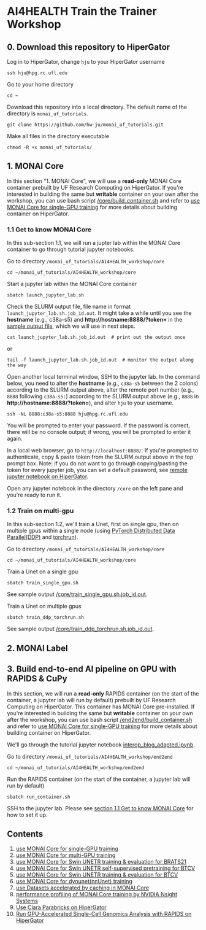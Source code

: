 # AI4HEALTH Train the Trainer Workshop

## 0. Download this repository to HiperGator
Log in to HiperGator, change `hju` to your HiperGator username

```
ssh hju@hpg.rc.ufl.edu
```

Go to your home directory 

```
cd ~
``` 

Download this repository into a local directory. The default name of the directory is `monai_uf_tutorials`. 

```
git clone https://github.com/hw-ju/monai_uf_tutorials.git
```

Make all files in the directory executable

```
chmod -R +x monai_uf_tutorials/
```

## 1. MONAI Core
In this section "1. MONAI Core", we will use a **read-only** MONAI Core container prebuilt by UF Research Computing on HiperGator. If you're interested in building the same but **writable** container on your own after the workshop, you can use bash script [/core/build_container.sh](./core/build_container.sh) and refer to [use MONAI Core for single-GPU training](./monaicore_singlegpu/) for more details about building container on HiperGator.

### 1.1 Get to know MONAI Core
In this sub-section 1.1, we will run a jupter lab within the MONAI Core container to go through tutorial jupyter notebooks.

Go to directory `/monai_uf_tutorials/AI4HEALTH_workshop/core` 
```
cd ~/monai_uf_tutorials/AI4HEALTH_workshop/core
```

Start a jupyter lab within the MONAI Core container
```
sbatch launch_jupyter_lab.sh
```

Check the SLURM output file, file name in format `launch_jupyter_lab.sh.job_id.out`. It might take a while until you see the **hostname** (e.g., c38a-s5) and **http://hostname:8888/?token=** in the [sample output file](launch_jupyter_lab.sh.job_id.out), which we will use in next steps.
```
cat launch_jupyter_lab.sh.job_id.out  # print out the output once
```
or
```
tail -f launch_jupyter_lab.sh.job_id.out  # monitor the output along the way
```

Open another local terminal window, SSH to the jupyter lab. In the command below, you need to alter the **hostname** (e.g., `c38a-s5` between the 2 colons) according to the SLURM output above, alter the remote port number (e.g., `8888` following `c38a-s5:`) according to the SLURM output above (e.g., `8888` in **http://hostname:8888/?token=**), and alter `hju` to your username. 
```
ssh -NL 8888:c38a-s5:8888 hju@hpg.rc.ufl.edu
```

You will be prompted to enter your password. If the password is correct, there will be no console output; if wrong, you will be prompted to enter it again.

In a local web browser, go to `http://localhost:8888/`. If you're prompted to authenticate, copy & paste token from the SLURM output above in the top prompt box. Note: if you do not want to go through copying/pasting the token for every jupyter job, you can set a default password, see [remote jupyter notebook on HiperGator](https://help.rc.ufl.edu/doc/Remote_Jupyter_Notebook).

Open any jupyter notebook in the directory `/core` on the left pane and you're ready to run it.

### 1.2 Train on multi-gpu
In this sub-section 1.2, we'll train a Unet, first on single gpu, then on multiple gpus within a single node (using [PyTorch Distributed Data Parallel(DDP)](https://pytorch.org/tutorials/intermediate/ddp_tutorial.html) and [torchrun](https://pytorch.org/docs/stable/elastic/run.html)).

Go to directory `/monai_uf_tutorials/AI4HEALTH_workshop/core` 
```
cd ~/monai_uf_tutorials/AI4HEALTH_workshop/core
```

Train a Unet on a single gpu 
```
sbatch train_single_gpu.sh 
```
See sample output [/core/train_single_gpu.sh.job_id.out](./core/train_single_gpu.sh.job_id.out).


Train a Unet on multiple gpus 
```
sbatch train_ddp_torchrun.sh 
```
See sample output [/core/train_ddp_torchrun.sh.job_id.out](./core/train_ddp_torchrun.sh.job_id.out).

## 2. MONAI Label



## 3. Build end-to-end AI pipeline on GPU with RAPIDS & CuPy
In this section, we will run a **read-only** RAPIDS container (on the start of the container, a jupyter lab will run by default) prebuilt by UF Research Computing on HiperGator. This container has MONAI Core pre-installed. If you're interested in building the same but **writable** container on your own after the workshop, you can use bash script [/end2end/build_container.sh](./end2end/build_container.sh) and refer to [use MONAI Core for single-GPU training](./monaicore_singlegpu/) for more details about building container on HiperGator.

We'll go through the tutorial jupyter notebook [interop_blog_adapted.ipynb](./end2end/interop_blog_adapted.ipynb).

Go to directory `/monai_uf_tutorials/AI4HEALTH_workshop/end2end` 
```
cd ~/monai_uf_tutorials/AI4HEALTH_workshop/end2end
```

Run the RAPIDS container (on the start of the container, a jupyter lab will run by default)
```
sbatch run_container.sh
```

SSH to the jupyter lab. Please see [section 1.1 Get to know MONAI Core](#11-get-to-know-monai-core) for how to set it up.



## Contents
1. [use MONAI Core for single-GPU training](./monaicore_singlegpu/)
2. [use MONAI Core for multi-GPU training](./monaicore_multigpu/)
3. [use MONAI Core for Swin UNETR training & evaluation for BRATS21](./monaicore_swinUNETR/)
4. [use MONAI Core for Swin UNETR self-supervised pretraining for BTCV](./pretrain_modify/)
5. [use MONAI Core for Swin UNETR training & evaluation for BTCV](./btcv_modify/)
6. [use MONAI Core for dynunet(nnUnet) training](./monaicore_dynunet/)
7. [use Datasets accelerated by caching in MONAI Core](./caching/)
8. [performance profiling of MONAI Core training by NVIDIA Nsight Systems](./profile/)
9. [Use Clara Parabricks on HiperGator](./clara_parabricks/)
10. [Run GPU-Accelerated Single-Cell Genomics Analysis with RAPIDS on HiperGator](./rapids-single-cell/)